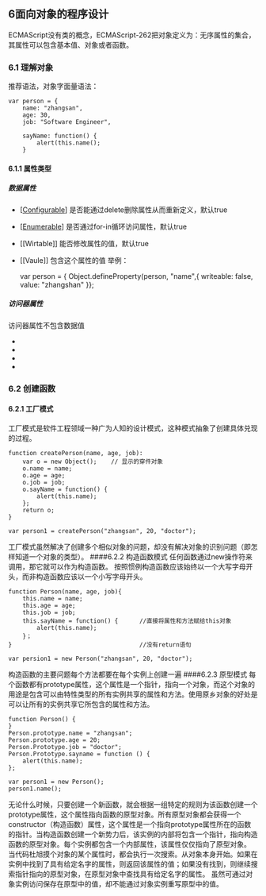 ## 6面向对象的程序设计
ECMAScript没有类的概念，ECMAScript-262把对象定义为：无序属性的集合，其属性可以包含基本值、对象或者函数。
### 6.1 理解对象
推荐语法，对象字面量语法：

    var person = {
        name: "zhangsan",
        age: 30,
        job: "Software Engineer",

        sayName: function() {
            alert(this.name();
        }
#### 6.1.1 属性类型
##### 数据属性
+ [[Configurable]] 是否能通过delete删除属性从而重新定义，默认true
+ [[Enumerable]] 是否通过for-in循环访问属性，默认true
+ [[Wirtable]] 能否修改属性的值，默认true
+ [[Vaule]] 包含这个属性的值
举例：

    var person = {
    Object.defineProperty(person, "name",{
        writeable: false,
        value: "zhangshan"
    }};

##### 访问器属性
访问器属性不包含数据值
+ [Configurable]: 能否通过delete删除属性从而重新定义属性，默认true
+ [Enumerable]: 能否通过for-in返回属性
+ [Get]: 读取属性时调用
+ [Set]: 写入属性时调用

### 6.2 创建函数
#### 6.2.1 工厂模式
工厂模式是软件工程领域一种广为人知的设计模式，这种模式抽象了创建具体兑现的过程。

    function createPerson(name, age, job):
        var o = new Object();    // 显示的穿件对象
        o.name = name;
        o.age = age;
        o.job = job;
        o.sayName = function() {
            alert(this.name);
        };
        return o;
    }

    var person1 = createPerson("zhangsan", 20, "doctor");

工厂模式虽然解决了创建多个相似对象的问题，却没有解决对象的识别问题（即怎样知道一个对象的类型）。
####6.2.2 构造函数模式
任何函数通过new操作符来调用，那它就可以作为构造函数。
按照惯例构造函数应该始终以一个大写字母开头，而非构造函数应该以一个小写字母开头。

    function Person(name, age, job){
        this.name = name;
        this.age = age;
        this.job = job;
        this.sayName = function() {      //直接将属性和方法赋给this对象
            alert(this.name);
        }；
    }                                    //没有return语句

    var persion1 = new Person("zhangsan", 20, "doctor");


构造函数的主要问题每个方法都要在每个实例上创建一遍
####6.2.3 原型模式
每个函数都有prototype属性，这个属性是一个指针，指向一个对象，而这个对象的用途是包含可以由特性类型的所有实例共享的属性和方法。使用原乡对象的好处是可以让所有的实例共享它所包含的属性和方法。

    function Person() {
    }
    Person.prototype.name = "zhangsan";
    Person.prototype.age = 20;
    Person.Prototype.job = "doctor";
    Person.Prototype.sayname = function () {
        alert(this.name);
    };

    var person1 = new Person();
    person1.name();

无论什么时候，只要创建一个新函数，就会根据一组特定的规则为该函数创建一个prototype属性，这个属性指向函数的原型对象。所有原型对象都会获得一个constructor（构造函数）属性，这个属性是一个指向prototype属性所在的函数的指针。当构造函数创建一个新势力后，该实例的内部将包含一个指针，指向构造函数的原型对象。每个实例都包含一个内部属性，该属性仅仅指向了原型对象。
当代码杜旭摸个对象的某个属性时，都会执行一次搜索。从对象本身开始。如果在实例中找到了具有给定名字的属性，则返回该属性的值；如果没有找到，则继续搜索指针指向的原型对象，在原型对象中查找具有给定名字的属性。
虽然可通过对象实例访问保存在原型中的值，却不能通过对象实例重写原型中的值。
